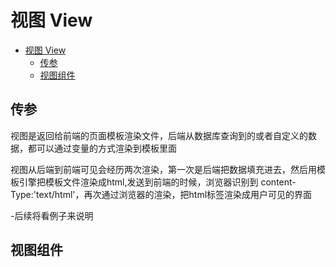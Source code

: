 # 视图 View

<!-- TOC -->

- [视图 View](#%e8%a7%86%e5%9b%be-view)
  - [传参](#%e4%bc%a0%e5%8f%82)
  - [视图组件](#%e8%a7%86%e5%9b%be%e7%bb%84%e4%bb%b6)

<!-- /TOC -->

## 传参


视图是返回给前端的页面模板渲染文件，后端从数据库查询到的或者自定义的数据，都可以通过变量的方式渲染到模板里面

视图从后端到前端可见会经历两次渲染，第一次是后端把数据填充进去，然后用模板引擎把模板文件渲染成html,发送到前端的时候，浏览器识别到 content-Type:'text/html'，再次通过浏览器的渲染，把html标签渲染成用户可见的界面


-后续将看例子来说明



## 视图组件


